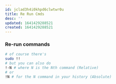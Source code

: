 ```yaml
---
id: jclad3h4i0khpd6clwtwr0u
title: Re Run Cmds
desc: ''
updated: 1641429288521
created: 1641429288521
---
```



### Re-run commands

```bash
# of course there's
sudo !!
# but you can also do
!-N # where N is the Nth command (Relative)
# or
!N # for the N command in your history (Absolute)
```
